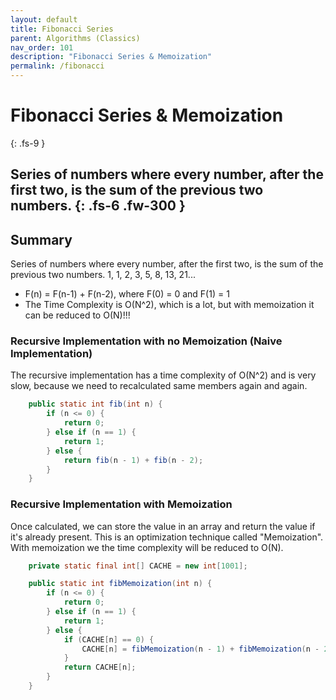 ```yaml
---
layout: default
title: Fibonacci Series
parent: Algorithms (Classics)
nav_order: 101
description: "Fibonacci Series & Memoization"
permalink: /fibonacci
---
```

# Fibonacci Series & Memoization
{: .fs-9 }

Series of numbers where every number, after the first two, is the sum of the previous two numbers.
{: .fs-6 .fw-300 }
---

## Summary
Series of numbers where every number, after the first two, is the sum of the previous two numbers.
1, 1, 2, 3, 5, 8, 13, 21...

* F(n) = F(n-1) + F(n-2), where F(0) = 0 and F(1) = 1
* The Time Complexity is O(N^2), which is a lot, but with memoization it can be reduced to O(N)!!!

### Recursive Implementation with no Memoization (Naive Implementation)
The recursive implementation has a time complexity of O(N^2) and is very slow, because we need to recalculated 
same members again and again.
```java
    public static int fib(int n) {
        if (n <= 0) {
            return 0;
        } else if (n == 1) {
            return 1;
        } else {
            return fib(n - 1) + fib(n - 2);
        }
    }
```

### Recursive Implementation with Memoization
Once calculated, we can store the value in an array and return the value if it's already present.
This is an optimization technique called "Memoization".
With memoization we the time complexity will be reduced to O(N).
```java
    private static final int[] CACHE = new int[1001];

    public static int fibMemoization(int n) {
        if (n <= 0) {
            return 0;
        } else if (n == 1) {
            return 1;
        } else {
            if (CACHE[n] == 0) {
                CACHE[n] = fibMemoization(n - 1) + fibMemoization(n - 2);
            }
            return CACHE[n];
        }
    }
```